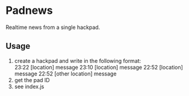 Padnews
=======

Realtime news from a single hackpad.

Usage
-----

1.  create a hackpad and write in the following format:  
    23:22 [location] message
    23:10 [location] message
    22:52 [location] message
    22:52 [other location] message
2.  get the pad ID
3.  see index.js
